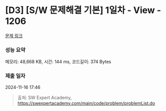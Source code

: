 # [D3] [S/W 문제해결 기본] 1일차 - View - 1206 

[문제 링크](https://swexpertacademy.com/main/code/problem/problemDetail.do?contestProbId=AV134DPqAA8CFAYh) 

### 성능 요약

메모리: 48,668 KB, 시간: 144 ms, 코드길이: 374 Bytes

### 제출 일자

2024-11-16 17:46



> 출처: SW Expert Academy, https://swexpertacademy.com/main/code/problem/problemList.do